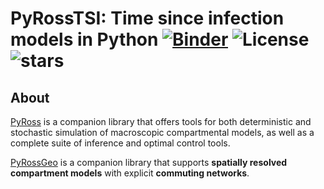 # PyRossTSI: Time since infection models in Python  [![Binder](https://mybinder.org/badge.svg)](https://mybinder.org/v2/gh/rajeshrinet/pyrosstsi/master?filepath=examples)  ![License](https://img.shields.io/github/license/rajeshrinet/pyross) ![stars](https://img.shields.io/github/stars/rajeshrinet/pyross)



## About


[PyRoss](https://github.com/rajeshrinet/pyross) is a companion library that offers tools for both deterministic and stochastic simulation of macroscopic compartmental models, as well as a complete
suite of inference and optimal control tools.


[PyRossGeo](https://github.com/lukastk/PyRossGeo) is a companion library that supports **spatially resolved compartment models** with explicit **commuting networks**.


